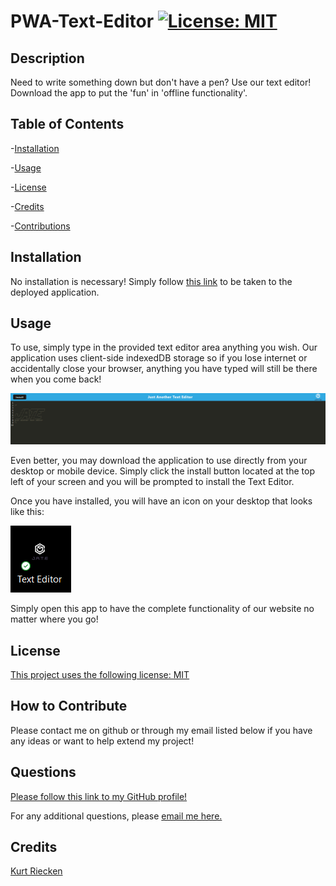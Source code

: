 # PWA-Text-Editor [![License: MIT](https://img.shields.io/badge/License-MIT-yellow.svg)](https://opensource.org/licenses/MIT)
  
## Description
  
Need to write something down but don't have a pen? Use our text editor! Download the app to put the 'fun' in 'offline functionality'.
  
## Table of Contents
  
-[Installation](#installation)
  
-[Usage](#usage)
  
-[License](#license)
  
-[Credits](#credits)
  
-[Contributions](#how-to-contribute)
  
## Installation
  
No installation is necessary! Simply follow [this link](https://pwa-text-editor-g1po.onrender.com) to be taken to the deployed application.
  
## Usage
  
To use, simply type in the provided text editor area anything you wish. Our application uses client-side indexedDB storage so if you lose internet or accidentally close your browser, anything you have typed will still be there when you come back!

![Screenshot_1](./client/src/images/Screenshot_1.png)

Even better, you may download the application to use directly from your desktop or mobile device. Simply click the install button located at the top left of your screen and you will be prompted to install the Text Editor.

Once you have installed, you will have an icon on your desktop that looks like this:

![Screenshot_2](./client/src/images/Screenshot_2.png)

Simply open this app to have the complete functionality of our website no matter where you go!

## License

[This project uses the following license: MIT](https://opensource.org/licenses/MIT)

## How to Contribute
  
Please contact me on github or through my email listed below if you have any ideas or want to help extend my project!

## Questions

[Please follow this link to my GitHub profile!](https://github.com/kurtriecken)

For any additional questions, please [email me here.](mailto:kurt.riecken@gmail.com)

## Credits
  
[Kurt Riecken](https://github.com/kurtriecken)
